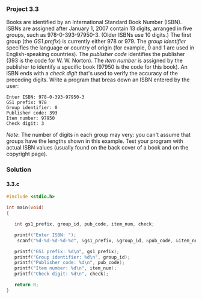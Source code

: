 ### Project 3.3
Books are identified by an International Standard Book Number (ISBN). ISBNs are assigned after January 1, 2007 contain 13 digits, arranged in five groups, such as 978-0-393-97950-3. (Older ISBNs use 10 digits.) The first group (the *GS1 prefix*) is currently either 978 or 979. The *group identifier* specifies the language or country of origin (for example, 0 and 1 are used in English-speaking countries). The *publisher code* identifies the publisher (393 is the code for W. W. Norton). The *item number* is assigned by the publisher to identify a specific book (97950 is the code for this book). An ISBN ends with a *check digit* that's used to verify the accuracy of the preceding digits. Write a program that breas down an ISBN entered by the user:
```
Enter ISBN: 978-0-393-97950-3
GS1 prefix: 978
Group identifier: 0
Publisher code: 393
Item number: 97950
Check digit: 3
```
*Note*: The number of digits in each group may very: you can't assume that groups have the lengths shown in this example. Test your program with actual ISBN values (usually found on the back cover of a book and on the copyright page).

### Solution
#### 3.3.c
```c
#include <stdio.h>

int main(void)
{

   int gs1_prefix, group_id, pub_code, item_num, check;

   printf("Enter ISBN: ");
    scanf("%d-%d-%d-%d-%d", &gs1_prefix, &group_id, &pub_code, &item_num, &check);

   printf("GS1 prefix: %d\n", gs1_prefix);
   printf("Group identifier: %d\n", group_id);
   printf("Publisher code: %d\n", pub_code);
   printf("Item number: %d\n", item_num);
   printf("Check digit: %d\n", check);

   return 0;
}
```
